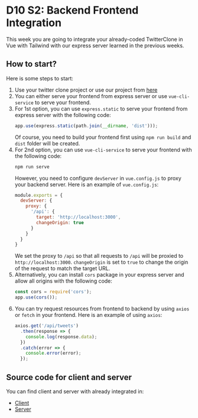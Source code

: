 # D10 S2: Backend Frontend Integration

This week you are going to integrate your already-coded TwitterClone in Vue with Tailwind with our express server learned in the previous weeks.
## How to start?
Here is some steps to start:
1. Use your twitter clone project or use our project from [here](https://github.com/KimangKhenng/tw-clone-frontend)
2. You can either serve your frontend from express server or use `vue-cli-service` to serve your frontend.
3. For 1st option, you can use `express.static` to serve your frontend from express server with the following code:
    ```javascript
    app.use(express.static(path.join(__dirname, 'dist')));
    ```
   Of course, you need to build your frontend first using `npm run build` and `dist` folder will be created.
4. For 2nd option, you can use `vue-cli-service` to serve your frontend with the following code:
    ```bash
    npm run serve
    ```
   However, you need to configure `devServer` in `vue.config.js` to proxy your backend server. Here is an example of `vue.config.js`:
    ```javascript
    module.exports = {
      devServer: {
        proxy: {
          '/api': {
            target: 'http://localhost:3000',
            changeOrigin: true
          }
        }
      }
    }
    ```
   We set the proxy to `/api` so that all requests to `/api` will be proxied to `http://localhost:3000`. `changeOrigin` is set to `true` to change the origin of the request to match the target URL.
5. Alternatively, you can install `cors` package in your express server and allow all origins with the following code:
    ```javascript
    const cors = require('cors');
    app.use(cors());
    ```
6. You can try request resources from frontend to backend by using `axios` or `fetch` in your frontend. Here is an example of using `axios`:
    ```javascript
    axios.get('/api/tweets')
      .then(response => {
        console.log(response.data);
      })
      .catch(error => {
        console.error(error);
      });
    ```
## Source code for client and server
You can find client and server with already integrated in:
- [Client](https://github.com/KimangKhenng/tw-clone-frontend)
- [Server](https://github.com/KimangKhenng/web-server)